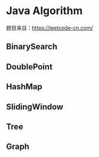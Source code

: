 # Java Algorithm
题目来自：https://leetcode-cn.com/

## BinarySearch



## DoublePoint



## HashMap



## SlidingWindow



## Tree



## Graph